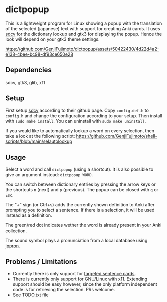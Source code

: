 # dictpopup

This is a lightweight program for Linux showing a popup with the translation of the selected (japanese) text with support for creating Anki cards. 
It uses [sdcv](https://github.com/Dushistov/sdcv) for the dictionary lookup and gtk3 for displaying the popup.
Hence the look will depend on your gtk3 theme settings.

https://github.com/GenjiFujimoto/dictpopup/assets/50422430/4d22d4a2-e138-4bee-bc98-df93ce650e28

## Dependencies
sdcv, gtk3, glib, x11

## Setup
First setup [sdcv](https://github.com/Dushistov/sdcv) according to their github page. Copy `config.def.h` to `config.h` and change the configuration according to your setup.
Then install with `sudo make install`.  You can uninstall with `sudo make uninstall`.

If you would like to automatically lookup a word on every selection, then take a look at the following script: https://github.com/GenjiFujimoto/shell-scripts/blob/main/selautolookup

## Usage
Select a word and call `dictpopup` (using a shortcut). It is also possible to give an argument instead: `dictpopup WORD`.

You can switch between dictionary entries by pressing the arrow keys or the shortcuts `n` (next) and `p` (previous).
The popup can be closed with `q` or `Esc`.

The "+" sign (or Ctrl+s) adds the currently shown definition to Anki after prompting you to select a sentence.
If there is a selection, it will be used instead as a definition.

The green/red dot indicates wether the word is already present in your Anki collection.

The sound symbol plays a pronunciation from a local database using [jppron](https://github.com/GenjiFujimoto/jppron).

## Problems / Limitations
* Currently there is only support for [targeted sentence cards](https://ankiweb.net/shared/info/1557722832).
* There is currently only support for GNU/Linux with x11. Extending support should be easy however, since the only platform independent code is for retrieving the selection. PRs welcome.
* See TODO.txt file
